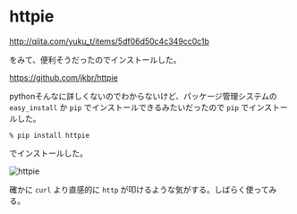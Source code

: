 # httpie

http://qiita.com/yuku_t/items/5df06d50c4c349cc0c1b

をみて、便利そうだったのでインストールした。

https://github.com/jkbr/httpie

pythonそんなに詳しくないのでわからないけど、パッケージ管理システムの ```easy_install``` か ```pip``` でインストールできるみたいだったので ```pip``` でインストールした。

```
% pip install httpie
```

でインストールした。

![httpie](https://github.com/jkbr/httpie/raw/master/httpie.png)

確かに ```curl``` より直感的に ```http``` が叩けるような気がする。しばらく使ってみる。
